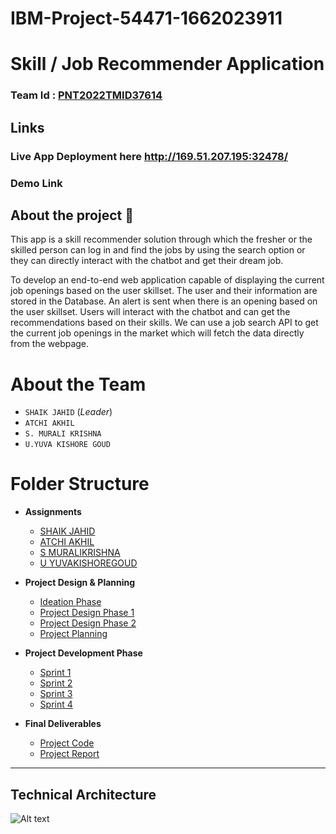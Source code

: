 # IBM-Project-54471-1662023911
# **Skill / Job Recommender Application**

### Team Id : [PNT2022TMID37614](#)

## Links

### Live App Deployment here http://169.51.207.195:32478/

### Demo Link 

## About the project 🚀

This app is a skill recommender solution through which the fresher or the skilled person can log in and find the jobs by using the search option or they can directly interact with the chatbot and get their dream job.

To develop an end-to-end web application capable of displaying the current job openings based on the user skillset. The user and their information are stored in the Database. An alert is sent when there is an opening based on the user skillset. Users will interact with the chatbot and can get the recommendations based on their skills. We can use a job search API to get the current job openings in the market which will fetch the data directly from the webpage.

# About the Team

- `SHAIK JAHID` (_Leader_)
- `ATCHI AKHIL`
- `S. MURALI KRISHNA`
- `U.YUVA KISHORE GOUD`

# Folder Structure

- **Assignments**

  - [SHAIK JAHID](<Assignments/SHAIK%20JAHID(team%20leader)>)
  - [ATCHI AKHIL](Assignments/ATCHI%20AKHIL/)
  - [S MURALIKRISHNA](Assignments/S%20MURALIKRISHNA/)
  - [U YUVAKISHOREGOUD](Assignments/U%20YUVAKISHOREGOUD/)

- **Project Design & Planning**
  - [Ideation Phase](Project%20Design%20%26%20Planning/Ideation%20Phase/)
  - [Project Design Phase 1](Project%20Design%20%26%20Planning/Project%20Design%20Phase%201/)
  - [Project Design Phase 2](Project%20Design%20%26%20Planning/Project%20Design%20Phase%202/)
  - [Project Planning](Project%20Design%20%26%20Planning/Project%20Planning/)
- **Project Development Phase**

  - [Sprint 1](Project%20Development%20Phase/Sprint1/)
  - [Sprint 2](Project%20Development%20Phase/Sprint2/)
  - [Sprint 3](Project%20Development%20Phase/Sprint3/)
  - [Sprint 4](Project%20Development%20Phase/Sprint4/)

- **Final Deliverables**
  - [Project Code](Final%20Deliverables/Project%20Code/)
  - [Project Report](Final%20Deliverables/Project_Report.pdf)

---

## Technical Architecture

![Alt text](https://lh3.googleusercontent.com/1OWTBsvpOXh0YVOalvRAGG8uDOBJea7NpyXg5hSSHb61IRRFHTY8txceIQfcIsc9b9coajOEraPoPIAVr5SOr0WFF0iQKVHnHOXk-wAn6XwNjuZFSsdGwreGV7Y10Q)
